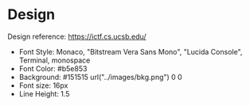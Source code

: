 # Design

Design reference: https://ictf.cs.ucsb.edu/

-   Font Style: Monaco, "Bitstream Vera Sans Mono", "Lucida Console", Terminal, monospace
-   Font Color: #b5e853
-   Background: #151515 url("../images/bkg.png") 0 0
-   Font size: 16px
-   Line Height: 1.5
